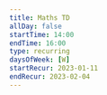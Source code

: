 ```yaml
---
title: Maths TD
allDay: false
startTime: 14:00
endTime: 16:00
type: recurring
daysOfWeek: [W]
startRecur: 2023-01-11
endRecur: 2023-02-04
---
```

